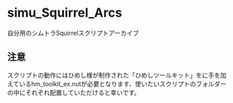 # simu_Squirrel_Arcs

自分用のシムトラSquirrelスクリプトアーカイブ

## 注意
スクリプトの動作にはひめし様が制作された「ひめしツールキット」をに手を加えているhm_toolkit_ex.nutが必要となります、使いたいスクリプトのフォルダーの中にそれぞれ配置していただけると幸いです。

